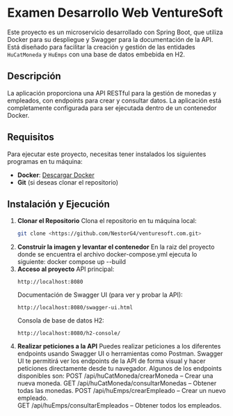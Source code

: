 # Examen Desarrollo Web VentureSoft

Este proyecto es un microservicio desarrollado con Spring Boot, que utiliza Docker para su despliegue y Swagger para la documentación de la API. 
Está diseñado para facilitar la creación y gestión de las entidades `HuCatMoneda` y `HuEmps` con una base de datos embebida en H2.

## Descripción

La aplicación proporciona una API RESTful para la gestión de monedas y empleados, con endpoints para crear y consultar datos. 
La aplicación está completamente configurada para ser ejecutada dentro de un contenedor Docker.

## Requisitos

Para ejecutar este proyecto, necesitas tener instalados los siguientes programas en tu máquina:
- **Docker**: [Descargar Docker](https://www.docker.com/products/docker-desktop)
- **Git** (si deseas clonar el repositorio)

## Instalación y Ejecución

1. **Clonar el Repositorio**
   Clona el repositorio en tu máquina local:
   ```bash
   git clone <https://github.com/NestorG4/venturesoft.com.git>
2. **Construir la imagen y levantar el contenedor**
   En la raiz del proyecto donde se encuentra el archivo docker-compose.yml ejecuta lo siguiente:
   docker compose up --build
3. **Acceso al proyecto**
   API principal:
   ```
   http://localhost:8080
   ```
   Documentación de Swagger UI (para ver y probar la API):
   ```
   http://localhost:8080/swagger-ui.html
   ```
   Consola de base de datos H2:
   ```
   http://localhost:8080/h2-console/
   ```
4. **Realizar peticiones a la API**
   Puedes realizar peticiones a los diferentes endpoints usando Swagger UI o herramientas como Postman.
   Swagger UI te permitirá ver los endpoints de la API de forma visual y hacer peticiones directamente desde tu navegador.
   Algunos de los endpoints disponibles son:
   POST /api/huCatMoneda/crearMoneda – Crear una nueva moneda.
   GET /api/huCatMoneda/consultarMonedas – Obtener todas las monedas.
   POST /api/huEmps/crearEmpleado – Crear un nuevo empleado.  
   GET /api/huEmps/consultarEmpleados – Obtener todos los empleados.
   

